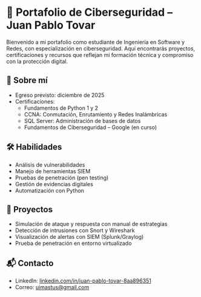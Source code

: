 # 🔐 Portafolio de Ciberseguridad – Juan Pablo Tovar

Bienvenido a mi portafolio como estudiante de Ingeniería en Software y Redes, con especialización en ciberseguridad. Aquí encontrarás proyectos, certificaciones y recursos que reflejan mi formación técnica y compromiso con la protección digital.

## 🧠 Sobre mí
- Egreso previsto: diciembre de 2025
- Certificaciones:
  - Fundamentos de Python 1 y 2
  - CCNA: Conmutación, Enrutamiento y Redes Inalámbricas
  - SQL Server: Administración de bases de datos
  - Fundamentos de Ciberseguridad – Google (en curso)

## 🛠️ Habilidades
- Análisis de vulnerabilidades
- Manejo de herramientas SIEM
- Pruebas de penetración (pen testing)
- Gestión de evidencias digitales
- Automatización con Python

## 📁 Proyectos
- Simulación de ataque y respuesta con manual de estrategias
- Detección de intrusiones con Snort y Wireshark
- Visualización de alertas con SIEM (Splunk/Graylog)
- Prueba de penetración en entorno virtualizado

## 📬 Contacto
- LinkedIn: [linkedin.com/in/juan-pablo-tovar-8aa896351](https://linkedin.com/in/juan-pablo-tovar-8aa896351)
- Correo: uimastus@gmail.com
